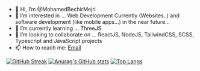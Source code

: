 
    
- 👋 Hi, I’m @MohamedBechirMejri
- 👀 I’m interested in ... Web Development Currently (Websites..) and software development (like mobile apps...) in the near future...
- 🌱 I’m currently learning ... ThreeJS
- 💞️ I’m looking to collaborate on ... ReactJS, NodeJS, TailwindCSS, SCSS, Typescript and JavaScript projects
- 📫 How to reach me: [Email](mailto:mohamedbechir.mejri.dev@gmail.com)
  
[![GitHub Streak](https://github-readme-streak-stats.herokuapp.com?user=MohamedBechirMejri&theme=github-light&date_format=j%20M%5B%20Y%5D)](https://git.io/streak-stats)
[![Anurag's GitHub stats](https://github-readme-stats.vercel.app/api?username=MohamedBechirMejri&show_icons=true&count_private=true)](https://github.com/anuraghazra/github-readme-stats)
[![Top Langs](https://github-readme-stats.vercel.app/api/top-langs/?username=MohamedBechirMejri&layout=compact&show_icons=true&theme=swift&count_private=true&langs_count=10)](https://github.com/anuraghazra/github-readme-stats)
